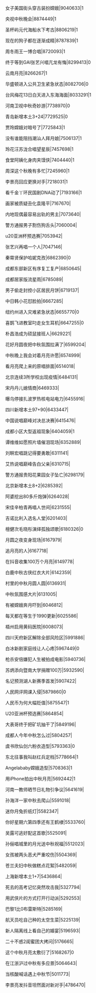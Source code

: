 女子美国街头穿古装扮嫦娥|9040633|1

央视中秋晚会|8874449|1

圣杯屿元代海船水下考古|8806219|1

现在的狗子都在逐渐成精|8787839|1

周冬雨王一博合唱|8720093|1

终于等到GAI张艺兴唱亢龙有悔|8299413|0

云南月亮|8266267|1

华盛顿进入公共卫生紧急状态|8082706|0

台风梅花13日白天进入东海海面|8033291|1

河南卫视中秋奇妙游|7738970|0

青岛新增本土3+24|7729525|0

贾玲嫦娥对暗号了|7725843|1

没有谁能阻挡潮汕人拜月娘|7506137|1

玲花汪苏泷合唱望星辰|7457698|1

食堂阿姨化身肉夹馍侠|7404440|1

周深这个秋晚有多忙|7245960|1

李景亮回应更换对手|7218031|1

看千金丫环民国剧DNA动了|7193166|1

画家被质疑丑化袁隆平|7167670|

内地现偶最容易出轨的男主|7073640|

警方通报男子割伤狗舌头|7060004|

u20亚洲杯预选赛|7053942|

张艺兴再唱一个人|7047146|

秦霄贤保护哈妮克孜|6862390|0

成都东部新区有序复工复产|6850645|

成都居家版流星雨|6785089|

男子偷走封控小区居民月饼|6719137|

中日韩小花怼脸拍|6667285|

纽约州进入灾难紧急状态|6655770|0

喜鹊飞进教室叼走女生耳机|6647255|0

朴昌浩成为硕鼠接班人|6629221|

花好月圆夜把中秋氛围拉满了|6599204|

中秋晚上我会对着月亮许愿|6574999|

看月亮爬上来的原唱排面|6514018|

北京连续3所学校出现疫情|6484131|

宋丹丹儿媳情商|6469333|

曝乌停接扎波罗热核电站电力|6455916|

四川新增本土97+90|6433447|

中国说唱巅峰对决总决赛|6415476|

成都小区大型返祖现象|6404059|1

谭维维如愿照片墙催泪现场|6352889|

刘畊宏唱跳记得要勇敢|6311141|

艾热说唱巅峰告白父亲|6310715|

警方通报贵阳花果园女子坠亡|6298179|

北京新增本土8+2|6285392|

阿婆挖出80多斤炮弹|6264028|

宋佳辛柏青再唱人世间|6231555|

吉诺比利入选名人堂|6201403|

檀健次毛晓彤演绎孤独颂歌|6180326|0

月圆之夜变身现场|6167979|

追月亮的人|6167718|

在抖音收集100万个月亮|6149778|

白鹿中秋古侠红衣大片|6142359|

村里的中秋月圆人圆|6136931|

中秋氛围感大片|6131005|

有被嫦娥奔月吓到|6046812|

每天都在等生于1990更新|6025586|

梧州启用黄码医院|6008073|

四川天府新区解除全部风险区|5991886|

白冰新剧家庭线让人心疼|5967449|0

枪杀安倍嫌犯人生被拍成电影|5940736|

苏炳添向暨南大学捐赠100万|5932590|

名记预测湖人新赛季首发|5907422|

人民网评网课入侵|5879860|0

人民币为何大幅贬值|5875547|1

U20亚洲杯预选赛|5864854|

大表哥终于把矿坑抽干了|5849196|

成都人今年中秋怎么过|5804257|

虞书欣仙剑六粉衣造型|5793363|0

东北往事我叫赵红兵定档|5778664|1

Angelababy嫦娥造型|5708363|1

用iPhone拍出中秋月亮|5692442|1

河南一教师晒节日礼物引争议|5641619|

孙海洋一家中秋去爬山|5591018|

迷你月兔折纸灯|5582347|

你好星期六第四季还有王鹤棣|5533760|

吴露可逃好配这首歌|5525091|

孙俪唱城里的月光送中秋祝福|5512023|

女孩被两头恶犬严重咬伤|5504369|

苍兰夫妇中秋做糕点花絮|5482059|

上海新增本土1+7|5436864|

死去的高考记忆突然攻击我|5327794|

用武侠片的方式打开行动派|5292553|

巴黎1比0布雷斯特|5285169|

航天员吃自己种的太空生菜|5225139|

新人隔离线上看自己的婚宴|5196593|

二十不惑2闺蜜团大拷问|5176665|

这个中秋月亮太敷衍了|5168267|0

在江浙沪过中秋有多应景|5064643|

当核酸喊话遇上中秋节|5011773|

李景亮发抖音坦然面对新对手|4786470|

